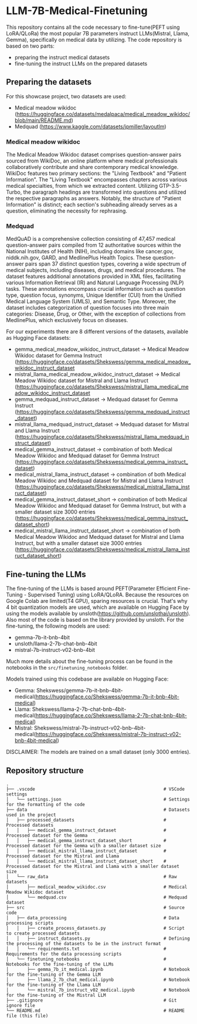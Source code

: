 # LLM-7B-Medical-Finetuning

This repository contains all the code necessary to fine-tune(PEFT using LoRA/QLoRa) the most popular 7B parameters instruct LLMs(Mistral, Llama, Gemma), specifically on medical data by utilizing. The code repository is based on two parts:
- preparing the instruct medical datasets
- fine-tuning the instruct LLMs on the prepared datasets

## Preparing the datasets

For this showcase project, two datasets are used:
- Medical meadow wikidoc (https://huggingface.co/datasets/medalpaca/medical_meadow_wikidoc/blob/main/README.md)
- Medquad (https://www.kaggle.com/datasets/jpmiller/layoutlm)

### Medical meadow wikidoc

The Medical Meadow Wikidoc dataset comprises question-answer pairs sourced from WikiDoc, an online platform where medical professionals collaboratively contribute and share contemporary medical knowledge. WikiDoc features two primary sections: the "Living Textbook" and "Patient Information". The "Living Textbook" encompasses chapters across various medical specialties, from which we extracted content. Utilizing GTP-3.5-Turbo, the paragraph headings are transformed into questions and utilized the respective paragraphs as answers. Notably, the structure of "Patient Information" is distinct; each section's subheading already serves as a question, eliminating the necessity for rephrasing.

### Medquad

MedQuAD is a comprehensive collection consisting of 47,457 medical question-answer pairs compiled from 12 authoritative sources within the National Institutes of Health (NIH), including domains like cancer.gov, niddk.nih.gov, GARD, and MedlinePlus Health Topics. These question-answer pairs span 37 distinct question types, covering a wide spectrum of medical subjects, including diseases, drugs, and medical procedures. The dataset features additional annotations provided in XML files, facilitating various Information Retrieval (IR) and Natural Language Processing (NLP) tasks. These annotations encompass crucial information such as question type, question focus, synonyms, Unique Identifier (CUI) from the Unified Medical Language System (UMLS), and Semantic Type. Moreover, the dataset includes categorization of question focuses into three main categories: Disease, Drug, or Other, with the exception of collections from MedlinePlus, which exclusively focus on diseases.

For our experiments there are 8 different versions of the datasets, available as Hugging Face datasets:
- gemma_medical_meadow_wikidoc_instruct_dataset -> Medical Meadow Wikidoc dataset for Gemma Instruct (https://huggingface.co/datasets/Shekswess/gemma_medical_meadow_wikidoc_instruct_dataset
- mistral_llama_medical_meadow_wikidoc_instruct_dataset -> Medical Meadow Wikidoc dataset for Mistral and Llama Instruct (https://huggingface.co/datasets/Shekswess/mistral_llama_medical_meadow_wikidoc_instruct_dataset
- gemma_medquad_instruct_dataset -> Medquad dataset for Gemma Instruct (https://huggingface.co/datasets/Shekswess/gemma_medquad_instruct_dataset)
- mistral_llama_medquad_instruct_dataset -> Medquad dataset for Mistral and Llama Instruct (https://huggingface.co/datasets/Shekswess/mistral_llama_medquad_instruct_dataset)
- medical_gemma_instruct_dataset -> combination of both Medical Meadow Wikidoc and Medquad dataset for Gemma Instruct (https://huggingface.co/datasets/Shekswess/medical_gemma_instruct_dataset)
- medical_mistral_llama_instruct_dataset -> combination of both Medical Meadow Wikidoc and Medquad dataset for Mistral and Llama Instruct (https://huggingface.co/datasets/Shekswess/medical_mistral_llama_instruct_dataset)
- medical_gemma_instruct_dataset_short -> combination of both Medical Meadow Wikidoc and Medquad dataset for Gemma Instruct, but with a smaller dataset size 3000 entries (https://huggingface.co/datasets/Shekswess/medical_gemma_instruct_dataset_short)
- medical_mistral_llama_instruct_dataset_short -> combination of both Medical Meadow Wikidoc and Medquad dataset for Mistral and Llama Instruct, but with a smaller dataset size 3000 entries (https://huggingface.co/datasets/Shekswess/medical_mistral_llama_instruct_dataset_short) 


## Fine-tuning the LLMs

The fine-tuning of the LLMs is based around PEFT(Parameter Efficient Fine-Tuning - Supervised Tuning) using LoRA/QLoRA. Because the resources on Google Colab are limited(T4 GPU), sparing resources is crucial. That's why 4 bit quantization models are used, which are available on Hugging Face by using the models available by unsloth(https://github.com/unslothai/unsloth). Also most of the code is based on the library provided by unsloth.
For the fine-tuning, the following models are used:
- gemma-7b-it-bnb-4bit
- unsloth/llama-2-7b-chat-bnb-4bit
- mistral-7b-instruct-v02-bnb-4bit

Much more details about the fine-tuning process can be found in the notebooks in the `src/finetuning_notebooks` folder.

Models trained using this codebase are available on Hugging Face:
- Gemma: Shekswess/gemma-7b-it-bnb-4bit-medical(https://huggingface.co/Shekswess/gemma-7b-it-bnb-4bit-medical)
- Llama: Shekswess/llama-2-7b-chat-bnb-4bit-medical(https://huggingface.co/Shekswess/llama-2-7b-chat-bnb-4bit-medical)
- Mistral: Shekswess/mistral-7b-instruct-v02-bnb-4bit-medical(https://huggingface.co/Shekswess/mistral-7b-instruct-v02-bnb-4bit-medical)

DISCLAIMER: The models are trained on a small dataset (only 3000 entries).

## Repository structure
```
.
├── .vscode                                                 # VSCode settings
│   └── settings.json                                       # Settings for the formatting of the code
├── data                                                    # Datasets used in the project
│   ├── processed_datasets                                  # Processed datasets
│   │   ├── medical_gemma_instruct_dataset                  # Processed dataset for the Gemma
│   │   ├── medical_gemma_instruct_dataset_short            # Processed dataset for the Gemma with a smaller dataset size
│   │   ├── medical_mistral_llama_instruct_dataset          # Processed dataset for the Mistral and Llama
│   │   └── medical_mistral_llama_instruct_dataset_short    # Processed dataset for the Mistral and Llama with a smaller dataset size
│   └── raw_data                                            # Raw datasets
│       ├── medical_meadow_wikidoc.csv                      # Medical Meadow Wikidoc dataset
│       └── medquad.csv                                     # Medquad dataset
├── src                                                     # Source code
│   ├── data_processing                                     # Data processing scripts
│   │   ├── create_process_datasets.py                      # Script to create processed datasets
│   │   ├── instruct_datasets.py                            # Defining the processing of the datasets to be in the instruct format
│   │   └── requirements.txt                                # Requirements for the data processing scripts
│   └── finetuning_notebooks                                # Notebooks for the fine-tuning of the LLMs
│       ├── gemma_7b_it_medical.ipynb                       # Notebook for the fine-tuning of the Gemma LLM
│       ├── llama_2_7b_chat_medical.ipynb                   # Notebook for the fine-tuning of the Llama LLM
│       └── mistral_7b_instruct_v02_medical.ipynb           # Notebook for the fine-tuning of the Mistral LLM
├── .gitignore                                              # Git ignore file
└── README.md                                               # README file (this file)
```